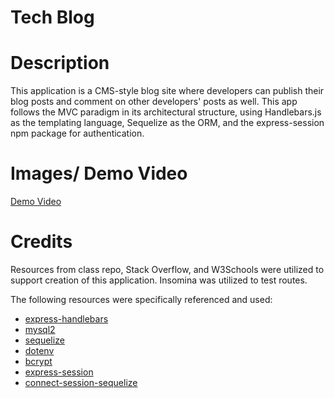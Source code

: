 # Tech Blog

# Description
This application is a CMS-style blog site where developers can publish their blog posts and comment on other developers' posts as well. This app follows the MVC paradigm in its architectural structure, using Handlebars.js as the templating language, Sequelize as the ORM, and the express-session npm package for authentication.

# Images/ Demo Video
[Demo Video]()

# Credits
 Resources from class repo, Stack Overflow, and W3Schools were utilized to support creation of this application. Insomina was utilized to test routes.

The following resources were specifically referenced and used:
- [express-handlebars](https://www.npmjs.com/package/express-handlebars)
- [mysql2](https://www.npmjs.com/package/mysql2)
- [sequelize](https://www.npmjs.com/package/sequelize)
- [dotenv](https://www.npmjs.com/package/dotenv)
- [bcrypt](https://www.npmjs.com/package/bcrypt)
- [express-session](https://www.npmjs.com/package/express-session)
- [connect-session-sequelize](https://www.npmjs.com/package/connect-session-sequelize)